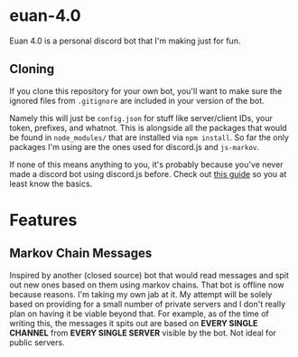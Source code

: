 # euan-4.0
Euan 4.0 is a personal discord bot that I'm making just for fun.

## Cloning
If you clone this repository for your own bot, you'll want to make sure the ignored files from `.gitignore` are included in your version of the bot. 

Namely this will just be `config.json` for stuff like server/client IDs, your token, prefixes, and whatnot. This is alongside all the packages that would be found in `node_modules/` that are installed via `npm install`. So far the only packages I'm using are the ones used for discord.js and `js-markov`.

If none of this means anything to you, it's probably because you've never made a discord bot using discord.js before. Check out [this guide](https://discordjs.guide/#before-you-begin) so you at least know the basics.

# Features
## Markov Chain Messages
Inspired by another (closed source) bot that would read messages and spit out new ones based on them using markov chains. That bot is offline now because reasons. I'm taking my own jab at it. My attempt will be solely based on providing for a small number of private servers and I don't really plan on having it be viable beyond that. For example, as of the time of writing this, the messages it spits out are based on **EVERY SINGLE CHANNEL** from **EVERY SINGLE SERVER** visible by the bot. Not ideal for public servers.
